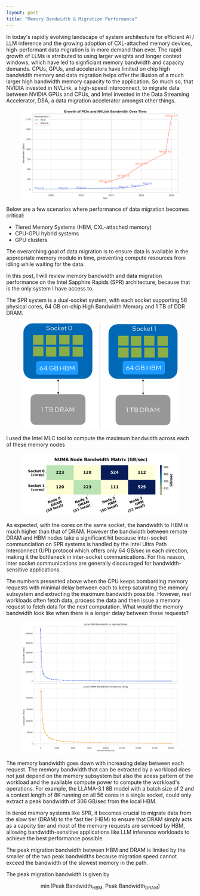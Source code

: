 ```yaml
---
layout: post
title: "Memory Bandwidth & Migration Performance"
---
```


In today's rapidly evolving landscape of system architecture for efficient AI / LLM inference and the growing adoption of CXL-attached memory devices, high-performant data migration is in more demand than ever. The rapid growth of LLMs is atrributed to using larger weights and longer context windows, which have led to signficiant memory bandwidth and capacity demands. CPUs, GPUs, and accelerators have limited on chip high bandwidth memory and data migration helps offer the illusion of a much larger high bandwidth memory capacity to the application. So much so, that NVIDIA invested in NVLink, a high-speed interconnect, to migrate data between NVIDIA GPUs and CPUs, and Intel invested in the Data Streaming Accelerator, DSA, a data migration accelerator amongst other things. 

<figure style="display: flex; justify-content: center; gap: 20px; align-items: center;">
  <img src="/assets/images/pcie_nvlink_bandwidth_growth.svg">
  <!-- <img src="/assets/images/DSA_perf.png" style="width:50%;" alt="DSA performance"> -->
</figure>

<!-- <figure style="display: flex; justify-content: center; gap: 20px; align-items: center;">
  <img src="/assets/images/pcie_nvlink_bandwidth_growth.svg">
</figure>


<figure style="display: flex; justify-content: center; gap: 20px; align-items: center;">
  <img src="/assets/images/DSA_perf.png">
</figure> -->

Below are a few scenarios where performance of data migration becomes critical:

- Tiered Memory Systems (HBM, CXL-attached memory)
- CPU-GPU hybrid systems
- GPU clusters

The overarching goal of data migration is to ensure data is available in the appropriate memory module in time, preventing compute resources from idling while waiting for the data.

In this post, I will review memory bandwidth and data migration performance on the Intel Sapphire Rapids (SPR) architecture, because that is the only system I have access to. 

The SPR system is a dual-socket system, with each socket supporting 56 physical cores, 64 GB on-chip High Bandwidth Memory and 1 TB of DDR DRAM.
<figure>
  <img src="/assets/images/SPR%20architecture.png" alt="SPR architecture">
</figure>

I used the Intel MLC tool to compute the maximum bandwidth across each of these memory nodes

<figure>
  <img src="/assets/images/SPR_BW_mlc.png">
</figure>

As expected, with the cores on the same socket, the bandwidth to HBM is much higher than that of DRAM. However the bandwidth between remote DRAM and HBM nodes take a significant hit because inter-socket communciation on SPR systems is handled by the Intel Ultra Path Interconnect (UPI) protocol which offers only 64 GB/sec in each direction, making it the bottleneck in inter-socket communications. For this reason, inter socket communications are generally discouraged for bandwidth-sensitive applications. 

The numbers presented above when the CPU keeps bombarding memory requests with minimal delay between each to keep saturating the memory subsystem and extracting the maximum bandwidth possible. However, real workloads often fetch data, process the data and then issue a memory request to fetch data for the next computation. What would the memory bandwidth look like when there is a longer delay between these requests?

<figure>
  <img src="/assets/images/local_hbm_dram_bandwidth_vs_delay.png">
</figure>

The memory bandwidth goes down with increasing delay between each request. The memory bandwidth that can be extracted by a workload does not just depend on the memory subsystem but also the acess pattern of the workload and the available compute power to compute the workload's operations. For example, the LLAMA-3.1 8B model with a batch size of 2 and a context length of 8K running on all 56 cores in a single socket, could only extract a peak bandwidth of 306 GB/sec from the local HBM.

In tiered memory systems like SPR, it becomes crucial to migrate data from the slow tier (DRAM) to the fast tier (HBM) to ensure that DRAM simply acts as a capcity tier and most of the memory requests are serviced by HBM, allowing bandwidth-sensitive applications like LLM inference workloads to achieve the best performance possible. 

The peak migration bandwidth between HBM and DRAM is limited by the smaller of the two peak bandwidths because migration speed cannot exceed the bandwidth of the slowest memory in the path.

The peak migration bandwidth is given by  

$$
\min \left( \text{Peak Bandwidth}_{\text{HBM}}, \ \text{Peak Bandwidth}_{\text{DRAM}} \right)
$$



